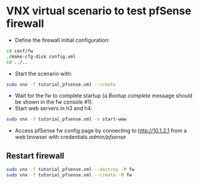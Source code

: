 # VNX virtual scenario to test pfSense firewall


- Define the firewall initial configuration:
```bash
cd conf/fw
./make-cfg-disk config.xml
cd ../..
```
- Start the scenario with:
```bash
sudo vnx -f tutorial_pfsense.xml --create
```
- Wait for the fw to complete startup (a *Bootup complete* message should be shown in the fw console #1).
- Start web servers in h3 and h4:
```bash
sudo vnx -f tutorial_pfsense.xml -x start-www
```
- Access pfSense fw config page by connecting to http://10.1.2.1 from a web browser with credentials *admin/pfsense*

## Restart firewall

```bash
sudo vnx -f tutorial_pfsense.xml --destroy -M fw
sudo vnx -f tutorial_pfsense.xml --create -M fw
```
